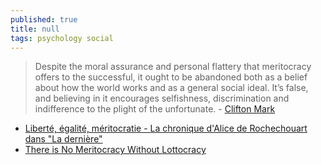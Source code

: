 ```yaml
---
published: true
title: null
tags: psychology social
---
```

> Despite the moral assurance and personal flattery that meritocracy offers to the successful, it ought to be abandoned both as a belief about how the world works and as a general social ideal. It’s false, and believing in it encourages selfishness, discrimination and indifference to the plight of the unfortunate. - [Clifton Mark](https://aeon.co/ideas/a-belief-in-meritocracy-is-not-only-false-its-bad-for-you)

- [Liberté, égalité, méritocratie - La chronique d'Alice de Rochechouart dans "La dernière"](https://www.youtube.com/watch?v=P0N3Dj5Xuuc)
- [There is No Meritocracy Without Lottocracy](https://assemblingamerica.substack.com/p/there-is-no-meritocracy-without-lottocracy)